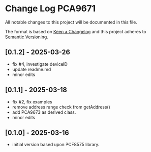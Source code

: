 # Change Log PCA9671

All notable changes to this project will be documented in this file.

The format is based on [Keep a Changelog](http://keepachangelog.com/)
and this project adheres to [Semantic Versioning](http://semver.org/).


## [0.1.2] - 2025-03-26
- fix #4, investigate deviceID
- update readme.md
- minor edits

## [0.1.1] - 2025-03-18

- fix #2, fix examples
- remove address range check from getAddress()
- add PCA9673 as derived class.
- minor edits

## [0.1.0] - 2025-03-16

- initial version based upon PCF8575 library.



